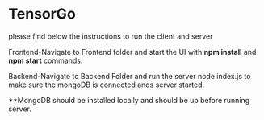  # TensorGo

 please find below the instructions to run the client and server
 
Frontend-Navigate to Frontend folder and start the UI with **npm install** and **npm start** commands.


Backend-Navigate to Backend Folder and run the server node index.js to make sure the mongoDB is connected ands server started.


  **MongoDB should be installed locally and should be up before running server.

